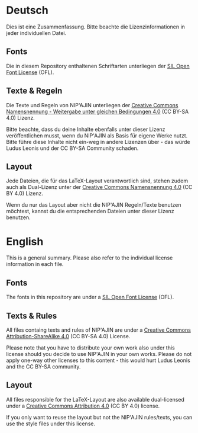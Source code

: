 # Deutsch

Dies ist eine Zusammenfassung. Bitte beachte die Lizenzinformationen in jeder individuellen Datei.

## Fonts

Die in diesem Repository enthaltenen Schriftarten unterliegen der [SIL Open Font License](scripts.sil.org/OFL) (OFL).

## Texte & Regeln

Die Texte und Regeln von NIP'AJIN unterliegen der [Creative Commons Namensnennung - Weitergabe unter gleichen Bedingungen 4.0](http://creativecommons.org/licenses/by-sa/4.0/) (CC BY-SA 4.0) Lizenz.

Bitte beachte, dass du deine Inhalte ebenfalls unter dieser Lizenz veröffentlichen musst, wenn du NIP'AJIN als Basis für eigene Werke nutzt. Bitte führe diese Inhalte nicht ein-weg in andere Lizenzen über - das würde Ludus Leonis und der CC BY-SA Community schaden.

## Layout

Jede Dateien, die für das LaTeX-Layout verantwortlich sind, stehen zudem auch als Dual-Lizenz unter der [Creative Commons Namensnennung 4.0](http://creativecommons.org/licenses/by/4.0/) (CC BY 4.0) Lizenz.  

Wenn du nur das Layout aber nicht die NIP'AJIN Regeln/Texte benutzen möchtest, kannst du die entsprechenden Dateien unter dieser Lizenz benutzen.

# English

This is a general summary. Please also refer to the individual license information in each file.

## Fonts

The fonts in this repository are under a [SIL Open Font License](scripts.sil.org/OFL) (OFL).

## Texts & Rules

All files containg texts and rules of NIP'AJIN are under a [Creative Commons Attribution-ShareAlike 4.0](http://creativecommons.org/licenses/by-sa/4.0/) (CC BY-SA 4.0) License.

Please note that you have to distribute your own work also under this license should you decide to use NIP'AJIN in your own works. Please do not apply one-way other licenses to this content - this would hurt Ludus Leonis and the CC BY-SA community.

## Layout

All files responsible for the LaTeX-Layout are also available dual-licensed under a [Creative Commons Attribution 4.0](http://creativecommons.org/licenses/by/4.0/) (CC BY 4.0) license.  

If you only want to reuse the layout but not the NIP'AJIN rules/texts, you can use the style files under this license.
